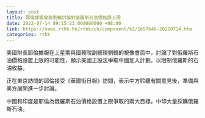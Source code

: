 ```yaml
---
layout: post
title: 耶倫據報曾與劉鶴討論對俄羅斯石油價格設上限
date: 2022-07-14 09:15:23.000000000 +08:00
link: https://news.rthk.hk/rthk/ch/component/k2/1657646-20220714.htm
categories: rthk
---
```


美國財長耶倫據報在上星期與國務院副總理劉鶴的視像會面中，討論了對俄羅斯石油價格設置上限的可能性，顯示美國正設法爭取中國加入計劃，以限制俄羅斯的石油收益。

正在東京訪問的耶倫接受《華爾街日報》訪問，表示中方聆聽有關意見後，準備與美方展開進一步討論。

中國和印度是耶倫為俄羅斯石油價格設置上限爭取的兩大目標，中印大量採購俄羅斯石油。

